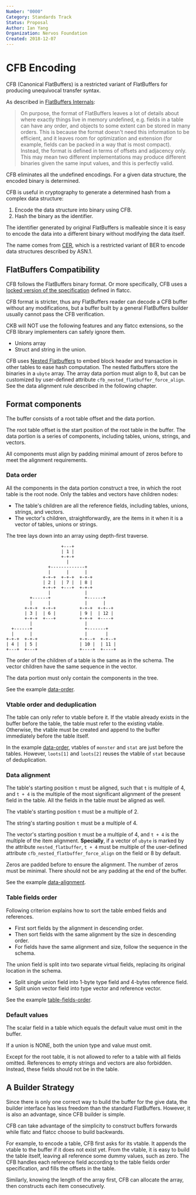 ```yaml
---
Number: "0000"
Category: Standards Track
Status: Proposal
Author: Ian Yang
Organization: Nervos Foundation
Created: 2018-12-07
---
```


# CFB Encoding

CFB (Canonical FlatBuffers) is a restricted variant of FlatBuffers for producing unequivocal transfer syntax.

As described in [FlatBuffers Internals][flatbuffers-internals]:

[flatbuffers-internals]: https://google.github.io/flatbuffers/flatbuffers_internals.html

> On purpose, the format of FlatBuffers leaves a lot of details about where exactly things live in memory undefined, e.g. fields in a table can have any order, and objects to some extent can be stored in many orders. This is because the format doesn't need this information to be efficient, and it leaves room for optimization and extension (for example, fields can be packed in a way that is most compact). Instead, the format is defined in terms of offsets and adjacency only. This may mean two different implementations may produce different binaries given the same input values, and this is perfectly valid.

CFB eliminates all the undefined encodings. For a given data structure, the encoded binary is determined.

CFB is useful in cryptography to generate a determined hash from a complex data structure:

1.  Encode the data structure into binary using CFB.
2.  Hash the binary as the identifier.

The identifier generated by original FlatBuffers is malleable since it is easy to encode the data into a different binary without modifying the data itself.

The name comes from [CER], which is a restricted variant of BER to encode data structures described by ASN.1.

[cer]: https://en.wikipedia.org/wiki/X.690#CER_encoding

## FlatBuffers Compatibility

CFB follows the FlatBuffers binary format. Or more specifically, CFB uses a [locked version of the specification][flatcc-spec] defined in flatcc.

[flatcc-spec]: https://github.com/nervosnetwork/flatcc/blob/master/doc/binary-format.md

CFB format is stricter, thus any FlatBuffers reader can decode a CFB buffer without any modifications, but a buffer built by a general FlatBuffers builder usually cannot pass the CFB verification.

CKB will NOT use the following features and any flatcc extensions, so the CFB library implementers can safely ignore them.

- Unions array
- Struct and string in the union.

CFB uses [Nested Flatbuffers][nested-flatbuffers] to embed block header and transaction in other tables to ease hash computation. The nested flatbuffers store the binaries in a `ubyte` array. The array data portion must align to 8, but can be customized by user-defined attribute `cfb_nested_flatbuffer_force_align`. See the data alignment rule described in the following chapter.

[nested-flatbuffers]: https://github.com/nervosnetwork/flatcc/blob/master/doc/binary-format.md#nested-flatbuffers

## Format components

The buffer consists of a root table offset and the data portion.

The root table offset is the start position of the root table in the buffer.
The data portion is a series of components, including tables, unions, strings, and vectors.

All components must align by padding minimal amount of zeros before to meet
the alignment requirements.

### Data order

All the components in the data portion construct a tree, in which the root table is the root node. Only the tables and vectors have children nodes:

- The table's children are all the reference fields, including tables, unions, strings, and vectors.
- The vector's children, straightforwardly, are the items in it when it is a vector of tables, unions or strings.

The tree lays down into an array using depth-first traverse.

```text
                     +---+
                     | 1 |
                     +-+-+
                       |
                +-------------+
                |      |      |
              +-+-+  +-+-+  +-+-+
              | 2 |  | 7 |  | 8 |
              +-+-+  +---+  +-+-+
                |             |
         +------+             +------+
         |      |             |      |
       +-+-+  +-+-+         +-+-+  +-+--+
       | 3 |  | 6 |         | 9 |  | 12 |
       +-+-+  +---+         +-+-+  +----+
         |                    |
  +------+                    +-------+
  |      |                    |       |
+-+-+  +-+-+                +-+--+  +-+--+
| 4 |  | 5 |                | 10 |  | 11 |
+---+  +---+                +----+  +----+
```

The order of the children of a table is the same as in the schema. The vector children have the same sequence in the vector.

The data portion must only contain the components in the tree.

See the example [data-order].

[data-order]: examples/data-order.md

### Vtable order and deduplication

The table can only refer to vtable before it. If the vtable already
exists in the buffer before the table, the table must refer to the existing
vtable. Otherwise, the vtable must be created and append to the buffer immediately before the table itself.

In the example [data-order], vtables of `monster` and `stat` are just
before the tables. However, `loots[1]` and `loots[2]` reuses the
vtable of `stat` because of deduplication.

### Data alignment

The table's starting position `t` must be aligned, such that `t` is multiple of 4, and `t + 4` is the multiple of the most significant alignment of the present field in the table. All the fields in the table must be aligned as well.

The vtable's starting position `t` must be a multiple of 2.

The string's starting position `t` must be a multiple of 4.

The vector's starting position `t` must be a multiple of 4, and `t + 4` is the multiple of the item alignment. **Specially**, if a vector of `ubyte` is marked by the attribute `nested_flatbuffer`, `t + 4` must be multiple of the user-defined attribute `cfb_nested_flatbuffer_force_align` on the field or 8 by default.

Zeros are padded before to ensure the alignment. The number of zeros must be minimal. There should not be any padding at the end of the buffer.

See the example [data-alignment].

[data-alignment]: examples/data-alignment.md

### Table fields order

Following criterion explains how to sort the table embed fields and references.

- First sort fields by the alignment in descending order.
- Then sort fields with the same alignment by the size in descending order.
- For fields have the same alignment and size, follow the sequence in the schema.

The union field is split into two separate virtual fields, replacing its original location in the schema.

- Split single union field into 1-byte type field and 4-bytes reference field.
- Split union vector field into type vector and reference vector.

See the example [table-fields-order].

[table-fields-order]: examples/table-fields-order.md

### Default values

The scalar field in a table which equals the default value must omit in the buffer.

If a union is NONE, both the union type and value must omit.

Except for the root table, it is not allowed to refer to a table with all fields omitted. References to empty strings and vectors are also forbidden. Instead, these fields should not be in the table.

## A Builder Strategy

Since there is only one correct way to build the buffer for the give data, the builder interface has less freedom than the standard FlatBuffers. However, it is also an advantage, since CFB builder is simple.

CFB can take advantage of the simplicity to construct buffers forwards while flatc and flatcc choose to build backwards.

For example, to encode a table, CFB first asks for its vtable. It appends the
vtable to the buffer if it does not exist yet. From the vtable, it is easy to
build the table itself, leaving all reference some dummy values, such as zero.
The CFB handles each reference field according to the table fields order
specification, and fills the offsets in the table.

Similarly, knowing the length of the array first, CFB can allocate the array, then constructs each item consecutively.
